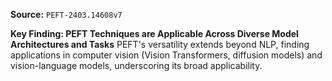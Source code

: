 **Source:** `PEFT-2403.14608v7`

**Key Finding: PEFT Techniques are Applicable Across Diverse Model Architectures and Tasks**
PEFT's versatility extends beyond NLP, finding applications in computer vision (Vision Transformers, diffusion models) and vision-language models, underscoring its broad applicability.
